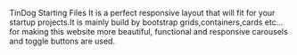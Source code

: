 TinDog Starting Files
It is a perfect responsive layout that will fit for your startup projects.It is mainly build by bootstrap grids,containers,cards etc...
for making this website more beautiful, functional and responsive carousels and toggle buttons are used.
